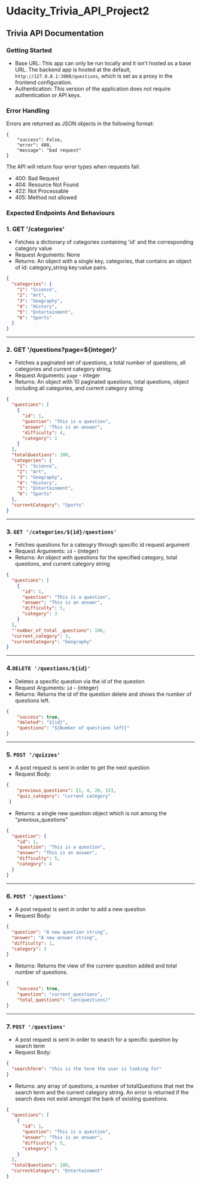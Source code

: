 # Udacity_Trivia_API_Project2
## Trivia  API Documentation

### Getting Started
- Base URL: This app can only be run locally and it isn't hosted as a base URL. The backend app is hosted at the default, `http://127.0.0.1:3000/questions`, which is set as a proxy in the frontend configuration. 
- Authentication: This version of the application does not require authentication or API keys.

### Error Handling
Errors are returned as JSON objects in the following format:
```
{
    "success": False, 
    "error": 400,
    "message": "bad request"
}
```
The API will return four error types when requests fail:
- 400: Bad Request
- 404: Resource Not Found
- 422: Not Processable
- 405: Method not allowed


### Expected Endpoints And Behaviours
### 1. GET '/categories'

- Fetches a dictionary of categories containing 'id' and the corresponding category value
- Request Arguments: None
- Returns: An object with a single key, categories, that contains an object of id: category_string key:value pairs.

```json
{
  "categories": {
    "1": "Science",
    "2": "Art",
    "3": "Geography",
    "4": "History",
    "5": "Entertainment",
    "6": "Sports"
  }
}
```

---

### 2. GET '/questions?page=${integer}'

- Fetches a paginated set of questions, a total number of questions, all categories and current category string.
- Request Arguments: `page` - integer
- Returns: An object with 10 paginated questions, total questions, object including all categories, and current category string

```json
{
  "questions": [
    {
      "id": 1,
      "question": "This is a question",
      "answer": "This is an answer",
      "difficulty": 4,
      "category": 1
    }
  ],
  "totalQuestions": 100,
  "categories": {
    "1": "Science",
    "2": "Art",
    "3": "Geography",
    "4": "History",
    "5": "Entertainment",
    "6": "Sports"
  },
  "currentCategory": "Sports"
}
```

---

### 3. `GET '/categories/${id}/questions'`

- Fetches questions for a cateogry  through specific id request argument
- Request Arguments: `id` - (integer)
- Returns: An object with questions for the specified category, total questions, and current category string

```json
{
  "questions": [
    {
      "id": 1,
      "question": "This is a question",
      "answer": "This is an answer",
      "difficulty": 5,
      "category": 3
    }
  ],
  "'number_of_total _questions": 100,
  "current_category": 3,
  "currentCategory": "Geography"
}
```

---

### 4.`DELETE '/questions/${id}'`

- Deletes a specific question via the id of the question
- Request Arguments: `id` - (integer)
- Returns: Returns the id of the question delete and shows the number of questions left. 
```json
{
    "success": true,
    "deleted": "${id}",
    "questions": "${Number of questions left}"
}
```
---

### 5. `POST '/quizzes'`

- A post request is sent in order to get the next question
- Request Body:

```json
{
    "previous_questions": [1, 4, 20, 15],
    "quiz_category": "current category"
 }
```

- Returns: a single new question object which is not among the "previous_questions"

```json
{
  "question": {
    "id": 1,
    "question": "This is a question",
    "answer": "This is an answer",
    "difficulty": 5,
    "category": 4
  }
}
```

---

### 6. `POST '/questions'`

- A post request is sent in order to add a new question
- Request Body:

```json
{
  "question": "A new question string",
  "answer": "A new answer string",
  "difficulty": 1,
  "category": 3
}
```

- Returns: Returns the view of the currenr question added and total number of questions.
```json
{
    "success": true,
    "question": "current_questions",
    "total_questions": "len(questions)"
}
```

---

### 7. `POST '/questions'`

- A post request is sent in order to search for a specific question by search term
- Request Body:

```json
{
  "searchTerm": "this is the term the user is looking for"
}
```

- Returns: any array of questions, a number of totalQuestions that met the search term and the current category string. An error is returned if the search does not exist amongst the bank of existing questions.

```json
{
  "questions": [
    {
      "id": 1,
      "question": "This is a question",
      "answer": "This is an answer",
      "difficulty": 5,
      "category": 5
    }
  ],
  "totalQuestions": 100,
  "currentCategory": "Entertainment"
}
```
